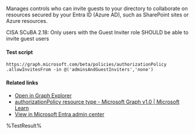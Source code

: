 Manages controls who can invite guests to your directory to collaborate on resources secured by your Entra ID (Azure AD), such as SharePoint sites or Azure resources.

CISA SCuBA 2.18: Only users with the Guest Inviter role SHOULD be able to invite guest users

#### Test script
```
https://graph.microsoft.com/beta/policies/authorizationPolicy
.allowInvitesFrom -in @('adminsAndGuestInviters','none')
```

#### Related links

- [Open in Graph Explorer](https://developer.microsoft.com/en-us/graph/graph-explorer?request=policies/authorizationPolicy&method=GET&version=beta&GraphUrl=https://graph.microsoft.com)
- [authorizationPolicy resource type - Microsoft Graph v1.0 | Microsoft Learn](https://learn.microsoft.com/en-us/graph/api/resources/authorizationpolicy)
- [View in Microsoft Entra admin center](https://entra.microsoft.com/#view/Microsoft_AAD_IAM/AllowlistPolicyBlade)

<!--- Results --->
%TestResult%
